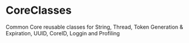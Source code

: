 # CoreClasses
 Common Core reusable classes for String, Thread, Token Generation &amp; Expiration, UUID, CoreID, Loggin and Profiling
